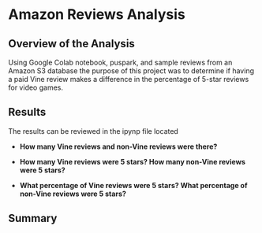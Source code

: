 # Amazon Reviews Analysis #

## Overview of the Analysis ##
Using Google Colab notebook, puspark, and sample reviews from an Amazon S3 database the purpose of this project was to determine if having a paid Vine review makes a difference in the percentage of 5-star reviews for video games. 

## Results ##

The results can be reviewed in the ipynp file located 

* **How many Vine reviews and non-Vine reviews were there?**

* **How many Vine reviews were 5 stars? How many non-Vine reviews were 5 stars?**

* **What percentage of Vine reviews were 5 stars? What percentage of non-Vine reviews were 5 stars?**



## Summary ##
